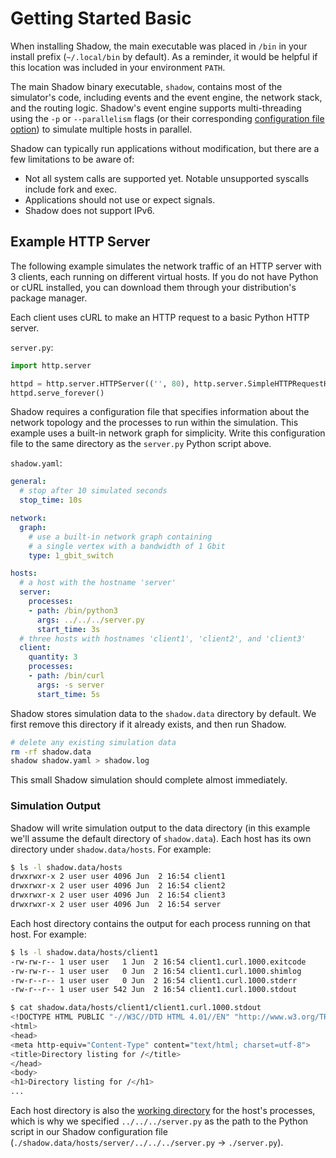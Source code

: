 # Getting Started Basic

When installing Shadow, the main executable was placed in `/bin` in your install
prefix (`~/.local/bin` by default). As a reminder, it would be helpful if this
location was included in your environment `PATH`.

The main Shadow binary executable, `shadow`, contains most of the simulator's
code, including events and the event engine, the network stack, and the routing
logic. Shadow's event engine supports multi-threading using the `-p` or
`--parallelism` flags (or their corresponding [configuration file
option](shadow_config_options.md#generalparallelism)) to simulate multiple hosts
in parallel.

Shadow can typically run applications without modification, but there are a few
limitations to be aware of:

 - Not all system calls are supported yet. Notable unsupported syscalls include
   fork and exec.
 - Applications should not use or expect signals.
 - Shadow does not support IPv6.

## Example HTTP Server

The following example simulates the network traffic of an HTTP server with 3
clients, each running on different virtual hosts. If you do not have Python or
cURL installed, you can download them through your distribution's package
manager.

Each client uses cURL to make an HTTP request to a basic Python HTTP server.

`server.py`:

```python
import http.server

httpd = http.server.HTTPServer(('', 80), http.server.SimpleHTTPRequestHandler)
httpd.serve_forever()
```

Shadow requires a configuration file that specifies information about the
network topology and the processes to run within the simulation. This example
uses a built-in network graph for simplicity. Write this configuration file to
the same directory as the `server.py` Python script above.

`shadow.yaml`:

```yaml
general:
  # stop after 10 simulated seconds
  stop_time: 10s

network:
  graph:
    # use a built-in network graph containing
    # a single vertex with a bandwidth of 1 Gbit
    type: 1_gbit_switch

hosts:
  # a host with the hostname 'server'
  server:
    processes:
    - path: /bin/python3
      args: ../../../server.py
      start_time: 3s
  # three hosts with hostnames 'client1', 'client2', and 'client3'
  client:
    quantity: 3
    processes:
    - path: /bin/curl
      args: -s server
      start_time: 5s
```

Shadow stores simulation data to the `shadow.data` directory by default. We
first remove this directory if it already exists, and then run Shadow.

```bash
# delete any existing simulation data
rm -rf shadow.data
shadow shadow.yaml > shadow.log
```

This small Shadow simulation should complete almost immediately.

### Simulation Output

Shadow will write simulation output to the data directory (in this example we'll
assume the default directory of `shadow.data`). Each host has its own directory
under `shadow.data/hosts`. For example:

```bash
$ ls -l shadow.data/hosts
drwxrwxr-x 2 user user 4096 Jun  2 16:54 client1
drwxrwxr-x 2 user user 4096 Jun  2 16:54 client2
drwxrwxr-x 2 user user 4096 Jun  2 16:54 client3
drwxrwxr-x 2 user user 4096 Jun  2 16:54 server
```

Each host directory contains the output for each process running on that host. For example:

```bash
$ ls -l shadow.data/hosts/client1
-rw-rw-r-- 1 user user   1 Jun  2 16:54 client1.curl.1000.exitcode
-rw-rw-r-- 1 user user   0 Jun  2 16:54 client1.curl.1000.shimlog
-rw-r--r-- 1 user user   0 Jun  2 16:54 client1.curl.1000.stderr
-rw-r--r-- 1 user user 542 Jun  2 16:54 client1.curl.1000.stdout

$ cat shadow.data/hosts/client1/client1.curl.1000.stdout
<!DOCTYPE HTML PUBLIC "-//W3C//DTD HTML 4.01//EN" "http://www.w3.org/TR/html4/strict.dtd">
<html>
<head>
<meta http-equiv="Content-Type" content="text/html; charset=utf-8">
<title>Directory listing for /</title>
</head>
<body>
<h1>Directory listing for /</h1>
...
```

Each host directory is also the [working
directory](https://en.wikipedia.org/wiki/Working_directory) for the host's
processes, which is why we specified `../../../server.py` as the path to the
Python script in our Shadow configuration file
(`./shadow.data/hosts/server/../../../server.py` → `./server.py`).
